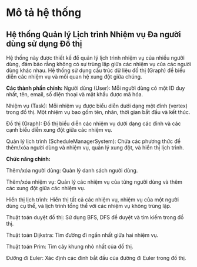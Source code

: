 <h1>Mô tả hệ thống</h1>
<h2>Hệ thống Quản lý Lịch trình Nhiệm vụ Đa người dùng sử dụng Đồ thị</h2>

Hệ thống này được thiết kế để quản lý lịch trình nhiệm vụ của nhiều người dùng, đảm bảo rằng không có sự trùng lặp giữa các nhiệm vụ của các người dùng khác nhau. Hệ thống sử dụng cấu trúc dữ liệu đồ thị (Graph) để biểu diễn các nhiệm vụ và mối quan hệ xung đột giữa chúng.

<b>Các thành phần chính:</b>
Người dùng (User): Mỗi người dùng có một ID duy nhất, tên, email, số điện thoại và mật khẩu được mã hóa.

Nhiệm vụ (Task): Mỗi nhiệm vụ được biểu diễn dưới dạng một đỉnh (vertex) trong đồ thị. Một nhiệm vụ bao gồm tên, nhãn, thời gian bắt đầu và kết thúc.

Đồ thị (Graph): Đồ thị biểu diễn các nhiệm vụ dưới dạng các đỉnh và các cạnh biểu diễn xung đột giữa các nhiệm vụ.

Quản lý lịch trình (ScheduleManagerSystem): Chứa các phương thức để thêm/xóa người dùng và nhiệm vụ, quản lý xung đột, và hiển thị lịch trình.

<b>Chức năng chính:</b>

Thêm/xóa người dùng: Quản lý danh sách người dùng.

Thêm/xóa nhiệm vụ: Quản lý các nhiệm vụ của từng người dùng và thêm các xung đột giữa các nhiệm vụ.

Hiển thị lịch trình: Hiển thị tất cả các nhiệm vụ, nhiệm vụ của một người dùng cụ thể, và lịch trình tổng thể với các nhiệm vụ không trùng lặp.

Thuật toán duyệt đồ thị: Sử dụng BFS, DFS để duyệt và tìm kiếm trong đồ thị.

Thuật toán Dijkstra: Tìm đường đi ngắn nhất giữa hai nhiệm vụ.

Thuật toán Prim: Tìm cây khung nhỏ nhất của đồ thị.

Đường đi Euler: Xác định các đỉnh bắt đầu của đường đi Euler trong đồ thị.
